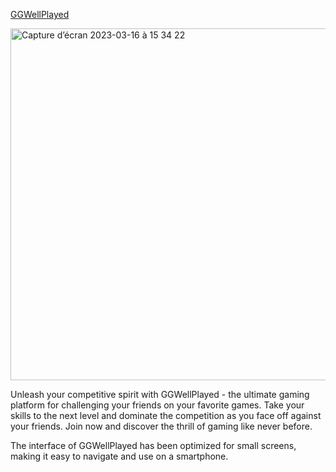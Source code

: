 <a href="https://www.ggwellplayed.me/">GGWellPlayed</a>

<img width="563" alt="Capture d’écran 2023-03-16 à 15 34 22" src="https://user-images.githubusercontent.com/118454225/226581237-2d84e99f-9255-49f1-9aa1-1bac2a6b8418.png">


Unleash your competitive spirit with GGWellPlayed - the ultimate gaming platform for challenging your friends on your favorite games. Take your skills to the next level and dominate the competition as you face off against your friends. Join now and discover the thrill of gaming like never before.

The interface of GGWellPlayed has been optimized for small screens, making it easy to navigate and use on a smartphone.


